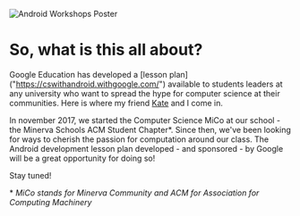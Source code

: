 ![Android Workshops Poster](/images/AndroidWorkshop-ASCENT.jpg)

# So, what is this all about?

Google Education has developed a [lesson plan] ("https://cswithandroid.withgoogle.com/") available to students leaders at any university who want to spread the hype for computer science at their communities. Here is where my friend [Kate]("https://www.linkedin.com/in/tanha-kate-43a25b141") and I come in.

In november 2017, we started the Computer Science MiCo at our school - the Minerva Schools ACM Student Chapter*. Since then, we've been looking for ways to cherish the passion for computation around our class. The Android development lesson plan developed - and sponsored - by Google will be a great opportunity for doing so!

Stay tuned!

\* *MiCo stands for Minerva Community and ACM for Association for Computing Machinery*    